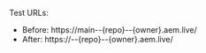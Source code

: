 Test URLs:
- Before: https://main--{repo}--{owner}.aem.live/
- After: https://<branch>--{repo}--{owner}.aem.live/
